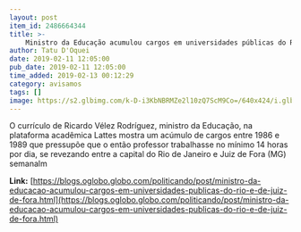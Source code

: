 ```yaml
---
layout: post
item_id: 2486664344
title: >-
    Ministro da Educação acumulou cargos em universidades públicas do Rio e de Juiz de Fora
author: Tatu D'Oquei
date: 2019-02-11 12:05:00
pub_date: 2019-02-11 12:05:00
time_added: 2019-02-13 00:12:29
category: avisamos
tags: []
image: https://s2.glbimg.com/k-D-i3KbNBRMZe2l10zQ7ScM9Co=/640x424/i.glbimg.com/og/ig/infoglobo1/f/original/2019/02/11/velez2.jpg
---
```


O currículo de Ricardo Vélez Rodríguez, ministro da Educação, na plataforma acadêmica Lattes mostra um acúmulo de cargos entre 1986 e 1989 que pressupõe que o então professor trabalhasse no mínimo 14 horas por dia, se revezando entre a capital do Rio de Janeiro e Juiz de Fora (MG) semanalm

**Link:** [https://blogs.oglobo.globo.com/politicando/post/ministro-da-educacao-acumulou-cargos-em-universidades-publicas-do-rio-e-de-juiz-de-fora.html](https://blogs.oglobo.globo.com/politicando/post/ministro-da-educacao-acumulou-cargos-em-universidades-publicas-do-rio-e-de-juiz-de-fora.html)

